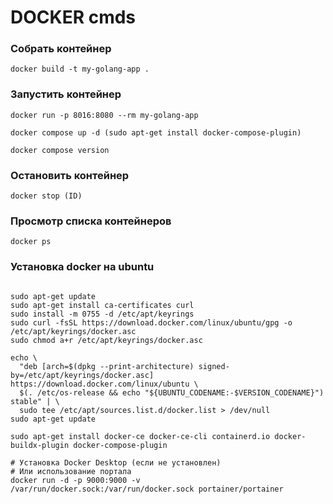 # DOCKER cmds

### Собрать контейнер
```shell
docker build -t my-golang-app .
```

### Запустить контейнер
```shell
docker run -p 8016:8080 --rm my-golang-app

docker compose up -d (sudo apt-get install docker-compose-plugin)

docker compose version
```

### Остановить контейнер
```shell
docker stop (ID)
```

### Просмотр списка контейнеров
```shell
docker ps
```

### Установка docker на ubuntu
```shell

sudo apt-get update
sudo apt-get install ca-certificates curl
sudo install -m 0755 -d /etc/apt/keyrings
sudo curl -fsSL https://download.docker.com/linux/ubuntu/gpg -o /etc/apt/keyrings/docker.asc
sudo chmod a+r /etc/apt/keyrings/docker.asc

echo \
  "deb [arch=$(dpkg --print-architecture) signed-by=/etc/apt/keyrings/docker.asc] https://download.docker.com/linux/ubuntu \
  $(. /etc/os-release && echo "${UBUNTU_CODENAME:-$VERSION_CODENAME}") stable" | \
  sudo tee /etc/apt/sources.list.d/docker.list > /dev/null
sudo apt-get update

sudo apt-get install docker-ce docker-ce-cli containerd.io docker-buildx-plugin docker-compose-plugin

# Установка Docker Desktop (если не установлен)
# Или использование портала
docker run -d -p 9000:9000 -v /var/run/docker.sock:/var/run/docker.sock portainer/portainer

```